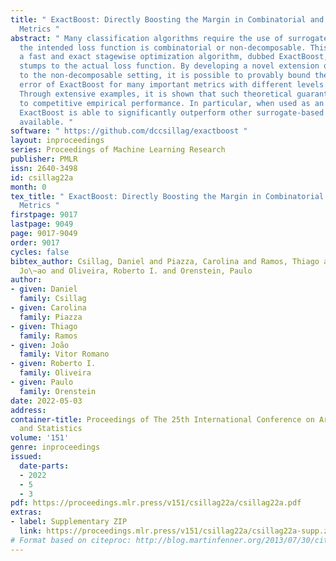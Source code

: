 ```yaml
---
title: " ExactBoost: Directly Boosting the Margin in Combinatorial and Non-decomposable
  Metrics "
abstract: " Many classification algorithms require the use of surrogate losses when
  the intended loss function is combinatorial or non-decomposable. This paper introduces
  a fast and exact stagewise optimization algorithm, dubbed ExactBoost, that boosts
  stumps to the actual loss function. By developing a novel extension of margin theory
  to the non-decomposable setting, it is possible to provably bound the generalization
  error of ExactBoost for many important metrics with different levels of non-decomposability.
  Through extensive examples, it is shown that such theoretical guarantees translate
  to competitive empirical performance. In particular, when used as an ensembler,
  ExactBoost is able to significantly outperform other surrogate-based and exact algorithms
  available. "
software: " https://github.com/dccsillag/exactboost "
layout: inproceedings
series: Proceedings of Machine Learning Research
publisher: PMLR
issn: 2640-3498
id: csillag22a
month: 0
tex_title: " ExactBoost: Directly Boosting the Margin in Combinatorial and Non-decomposable
  Metrics "
firstpage: 9017
lastpage: 9049
page: 9017-9049
order: 9017
cycles: false
bibtex_author: Csillag, Daniel and Piazza, Carolina and Ramos, Thiago and Vitor Romano,
  Jo\~ao and Oliveira, Roberto I. and Orenstein, Paulo
author:
- given: Daniel
  family: Csillag
- given: Carolina
  family: Piazza
- given: Thiago
  family: Ramos
- given: João
  family: Vitor Romano
- given: Roberto I.
  family: Oliveira
- given: Paulo
  family: Orenstein
date: 2022-05-03
address:
container-title: Proceedings of The 25th International Conference on Artificial Intelligence
  and Statistics
volume: '151'
genre: inproceedings
issued:
  date-parts:
  - 2022
  - 5
  - 3
pdf: https://proceedings.mlr.press/v151/csillag22a/csillag22a.pdf
extras:
- label: Supplementary ZIP
  link: https://proceedings.mlr.press/v151/csillag22a/csillag22a-supp.zip
# Format based on citeproc: http://blog.martinfenner.org/2013/07/30/citeproc-yaml-for-bibliographies/
---
```

